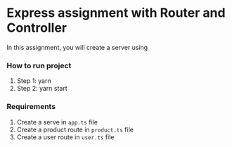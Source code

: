 # Express assignment with Router and Controller

In this assignment, you will create a server using

### How to run project

1. Step 1: yarn
2. Step 2: yarn start

### Requirements

1. Create a serve in `app.ts` file
2. Create a product route in `product.ts` file
3. Create a user route in `user.ts` file

